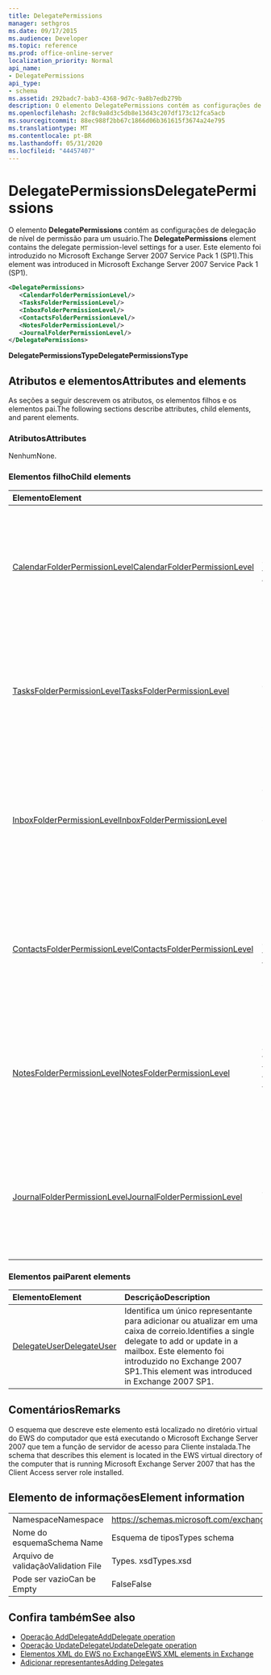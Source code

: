 ```yaml
---
title: DelegatePermissions
manager: sethgros
ms.date: 09/17/2015
ms.audience: Developer
ms.topic: reference
ms.prod: office-online-server
localization_priority: Normal
api_name:
- DelegatePermissions
api_type:
- schema
ms.assetid: 292badc7-bab3-4368-9d7c-9a8b7edb279b
description: O elemento DelegatePermissions contém as configurações de delegação de nível de permissão para um usuário. Este elemento foi introduzido no Microsoft Exchange Server 2007 Service Pack 1 (SP1).
ms.openlocfilehash: 2cf8c9a8d3c5db8e13d43c207df173c12fca5acb
ms.sourcegitcommit: 88ec988f2bb67c1866d06b361615f3674a24e795
ms.translationtype: MT
ms.contentlocale: pt-BR
ms.lasthandoff: 05/31/2020
ms.locfileid: "44457407"
---
```

# <a name="delegatepermissions"></a><span data-ttu-id="9db73-104">DelegatePermissions</span><span class="sxs-lookup"><span data-stu-id="9db73-104">DelegatePermissions</span></span>

<span data-ttu-id="9db73-105">O elemento **DelegatePermissions** contém as configurações de delegação de nível de permissão para um usuário.</span><span class="sxs-lookup"><span data-stu-id="9db73-105">The **DelegatePermissions** element contains the delegate permission-level settings for a user.</span></span> <span data-ttu-id="9db73-106">Este elemento foi introduzido no Microsoft Exchange Server 2007 Service Pack 1 (SP1).</span><span class="sxs-lookup"><span data-stu-id="9db73-106">This element was introduced in Microsoft Exchange Server 2007 Service Pack 1 (SP1).</span></span> 
  
```xml
<DelegatePermissions>
   <CalendarFolderPermissionLevel/>
   <TasksFolderPermissionLevel/>
   <InboxFolderPermissionLevel/>
   <ContactsFolderPermissionLevel/>
   <NotesFolderPermissionLevel/>
   <JournalFolderPermissionLevel/>
</DelegatePermissions>
```

<span data-ttu-id="9db73-107">**DelegatePermissionsType**</span><span class="sxs-lookup"><span data-stu-id="9db73-107">**DelegatePermissionsType**</span></span>

## <a name="attributes-and-elements"></a><span data-ttu-id="9db73-108">Atributos e elementos</span><span class="sxs-lookup"><span data-stu-id="9db73-108">Attributes and elements</span></span>

<span data-ttu-id="9db73-109">As seções a seguir descrevem os atributos, os elementos filhos e os elementos pai.</span><span class="sxs-lookup"><span data-stu-id="9db73-109">The following sections describe attributes, child elements, and parent elements.</span></span>
  
### <a name="attributes"></a><span data-ttu-id="9db73-110">Atributos</span><span class="sxs-lookup"><span data-stu-id="9db73-110">Attributes</span></span>

<span data-ttu-id="9db73-111">Nenhum</span><span class="sxs-lookup"><span data-stu-id="9db73-111">None.</span></span>
  
### <a name="child-elements"></a><span data-ttu-id="9db73-112">Elementos filho</span><span class="sxs-lookup"><span data-stu-id="9db73-112">Child elements</span></span>

|<span data-ttu-id="9db73-113">**Elemento**</span><span class="sxs-lookup"><span data-stu-id="9db73-113">**Element**</span></span>|<span data-ttu-id="9db73-114">**Descrição**</span><span class="sxs-lookup"><span data-stu-id="9db73-114">**Description**</span></span>|
|:-----|:-----|
|[<span data-ttu-id="9db73-115">CalendarFolderPermissionLevel</span><span class="sxs-lookup"><span data-stu-id="9db73-115">CalendarFolderPermissionLevel</span></span>](calendarfolderpermissionlevel.md) <br/> |<span data-ttu-id="9db73-116">Contém as permissões para a pasta de calendário padrão.</span><span class="sxs-lookup"><span data-stu-id="9db73-116">Contains the permissions for the default Calendar folder.</span></span> <span data-ttu-id="9db73-117">Este elemento foi introduzido no Exchange 2007 SP1.</span><span class="sxs-lookup"><span data-stu-id="9db73-117">This element was introduced in Exchange 2007 SP1.</span></span>  <br/> |
|[<span data-ttu-id="9db73-118">TasksFolderPermissionLevel</span><span class="sxs-lookup"><span data-stu-id="9db73-118">TasksFolderPermissionLevel</span></span>](tasksfolderpermissionlevel.md) <br/> |<span data-ttu-id="9db73-119">Contém as permissões para a pasta de tarefas padrão.</span><span class="sxs-lookup"><span data-stu-id="9db73-119">Contains the permissions for the default Task folder.</span></span> <span data-ttu-id="9db73-120">Este elemento foi introduzido no Exchange 2007 SP1.</span><span class="sxs-lookup"><span data-stu-id="9db73-120">This element was introduced in Exchange 2007 SP1.</span></span>  <br/> |
|[<span data-ttu-id="9db73-121">InboxFolderPermissionLevel</span><span class="sxs-lookup"><span data-stu-id="9db73-121">InboxFolderPermissionLevel</span></span>](inboxfolderpermissionlevel.md) <br/> |<span data-ttu-id="9db73-122">Contém as permissões para a pasta de caixa de entrada padrão.</span><span class="sxs-lookup"><span data-stu-id="9db73-122">Contains the permissions for the default Inbox folder.</span></span> <span data-ttu-id="9db73-123">Este elemento foi introduzido no Exchange 2007 SP1.</span><span class="sxs-lookup"><span data-stu-id="9db73-123">This element was introduced in Exchange 2007 SP1.</span></span>  <br/> |
|[<span data-ttu-id="9db73-124">ContactsFolderPermissionLevel</span><span class="sxs-lookup"><span data-stu-id="9db73-124">ContactsFolderPermissionLevel</span></span>](contactsfolderpermissionlevel.md) <br/> |<span data-ttu-id="9db73-125">Contém as permissões para a pasta de contatos padrão.</span><span class="sxs-lookup"><span data-stu-id="9db73-125">Contains the permissions for the default Contacts folder.</span></span> <span data-ttu-id="9db73-126">Este elemento foi introduzido no Exchange 2007 SP1.</span><span class="sxs-lookup"><span data-stu-id="9db73-126">This element was introduced in Exchange 2007 SP1.</span></span>  <br/> |
|[<span data-ttu-id="9db73-127">NotesFolderPermissionLevel</span><span class="sxs-lookup"><span data-stu-id="9db73-127">NotesFolderPermissionLevel</span></span>](notesfolderpermissionlevel.md) <br/> |<span data-ttu-id="9db73-128">Contém as permissões para a pasta padrão de anotações.</span><span class="sxs-lookup"><span data-stu-id="9db73-128">Contains the permissions for the default Notes folder.</span></span> <span data-ttu-id="9db73-129">Este elemento foi introduzido no Exchange 2007 SP1.</span><span class="sxs-lookup"><span data-stu-id="9db73-129">This element was introduced in Exchange 2007 SP1.</span></span>  <br/> |
|[<span data-ttu-id="9db73-130">JournalFolderPermissionLevel</span><span class="sxs-lookup"><span data-stu-id="9db73-130">JournalFolderPermissionLevel</span></span>](journalfolderpermissionlevel.md) <br/> |<span data-ttu-id="9db73-131">Contém as permissões para a pasta de diário padrão.</span><span class="sxs-lookup"><span data-stu-id="9db73-131">Contains the permissions for the default Journal folder.</span></span> <span data-ttu-id="9db73-132">Este elemento foi introduzido no Exchange 2007 SP1.</span><span class="sxs-lookup"><span data-stu-id="9db73-132">This element was introduced in Exchange 2007 SP1.</span></span>  <br/> |
   
### <a name="parent-elements"></a><span data-ttu-id="9db73-133">Elementos pai</span><span class="sxs-lookup"><span data-stu-id="9db73-133">Parent elements</span></span>

|<span data-ttu-id="9db73-134">**Elemento**</span><span class="sxs-lookup"><span data-stu-id="9db73-134">**Element**</span></span>|<span data-ttu-id="9db73-135">**Descrição**</span><span class="sxs-lookup"><span data-stu-id="9db73-135">**Description**</span></span>|
|:-----|:-----|
|[<span data-ttu-id="9db73-136">DelegateUser</span><span class="sxs-lookup"><span data-stu-id="9db73-136">DelegateUser</span></span>](delegateuser.md) <br/> |<span data-ttu-id="9db73-137">Identifica um único representante para adicionar ou atualizar em uma caixa de correio.</span><span class="sxs-lookup"><span data-stu-id="9db73-137">Identifies a single delegate to add or update in a mailbox.</span></span> <span data-ttu-id="9db73-138">Este elemento foi introduzido no Exchange 2007 SP1.</span><span class="sxs-lookup"><span data-stu-id="9db73-138">This element was introduced in Exchange 2007 SP1.</span></span>  <br/> |
   
## <a name="remarks"></a><span data-ttu-id="9db73-139">Comentários</span><span class="sxs-lookup"><span data-stu-id="9db73-139">Remarks</span></span>

<span data-ttu-id="9db73-140">O esquema que descreve este elemento está localizado no diretório virtual do EWS do computador que está executando o Microsoft Exchange Server 2007 que tem a função de servidor de acesso para Cliente instalada.</span><span class="sxs-lookup"><span data-stu-id="9db73-140">The schema that describes this element is located in the EWS virtual directory of the computer that is running Microsoft Exchange Server 2007 that has the Client Access server role installed.</span></span>
  
## <a name="element-information"></a><span data-ttu-id="9db73-141">Elemento de informações</span><span class="sxs-lookup"><span data-stu-id="9db73-141">Element information</span></span>

|||
|:-----|:-----|
|<span data-ttu-id="9db73-142">Namespace</span><span class="sxs-lookup"><span data-stu-id="9db73-142">Namespace</span></span>  <br/> |https://schemas.microsoft.com/exchange/services/2006/types  <br/> |
|<span data-ttu-id="9db73-143">Nome do esquema</span><span class="sxs-lookup"><span data-stu-id="9db73-143">Schema Name</span></span>  <br/> |<span data-ttu-id="9db73-144">Esquema de tipos</span><span class="sxs-lookup"><span data-stu-id="9db73-144">Types schema</span></span>  <br/> |
|<span data-ttu-id="9db73-145">Arquivo de validação</span><span class="sxs-lookup"><span data-stu-id="9db73-145">Validation File</span></span>  <br/> |<span data-ttu-id="9db73-146">Types. xsd</span><span class="sxs-lookup"><span data-stu-id="9db73-146">Types.xsd</span></span>  <br/> |
|<span data-ttu-id="9db73-147">Pode ser vazio</span><span class="sxs-lookup"><span data-stu-id="9db73-147">Can be Empty</span></span>  <br/> |<span data-ttu-id="9db73-148">False</span><span class="sxs-lookup"><span data-stu-id="9db73-148">False</span></span>  <br/> |
   
## <a name="see-also"></a><span data-ttu-id="9db73-149">Confira também</span><span class="sxs-lookup"><span data-stu-id="9db73-149">See also</span></span>

- [<span data-ttu-id="9db73-150">Operação AddDelegate</span><span class="sxs-lookup"><span data-stu-id="9db73-150">AddDelegate operation</span></span>](adddelegate-operation.md) 
- [<span data-ttu-id="9db73-151">Operação UpdateDelegate</span><span class="sxs-lookup"><span data-stu-id="9db73-151">UpdateDelegate operation</span></span>](updatedelegate-operation.md)
- [<span data-ttu-id="9db73-152">Elementos XML do EWS no Exchange</span><span class="sxs-lookup"><span data-stu-id="9db73-152">EWS XML elements in Exchange</span></span>](ews-xml-elements-in-exchange.md)
- [<span data-ttu-id="9db73-153">Adicionar representantes</span><span class="sxs-lookup"><span data-stu-id="9db73-153">Adding Delegates</span></span>](https://msdn.microsoft.com/library/3a744150-66a3-4a13-9433-793603ba5038%28Office.15%29.aspx)

